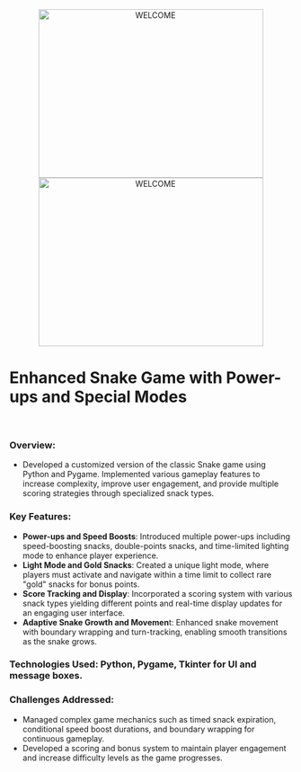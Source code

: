 <div align="center">
  <img src="https://github.com/user-attachments/assets/bf49f004-1790-47df-9ff4-f5fe80eb7bf1" alt="WELCOME" width="400" height="300" >
  <img src="https://github.com/user-attachments/assets/e1f0ea05-76c9-48a0-b0d6-e347d76e044e" alt="WELCOME" width="400" height="300" >
</div>
<h1 align="left">
  Enhanced Snake Game with Power-ups and Special Modes
</h1> <br/>

### **Overview:** <br/>
* Developed a customized version of the classic Snake game using Python and Pygame. Implemented various gameplay features to increase complexity, improve user engagement, and provide multiple scoring strategies through specialized snack types. <br/>

### **Key Features:** <br/>
* **Power-ups and Speed Boosts**: Introduced multiple power-ups including speed-boosting snacks, double-points snacks, and time-limited lighting mode to enhance player experience. <br/>
* **Light Mode and Gold Snacks**: Created a unique light mode, where players must activate and navigate within a time limit to collect rare "gold" snacks for bonus points. <br/>
* **Score Tracking and Display**: Incorporated a scoring system with various snack types yielding different points and real-time display updates for an engaging user interface. <br/>
* **Adaptive Snake Growth and Movemen**t: Enhanced snake movement with boundary wrapping and turn-tracking, enabling smooth transitions as the snake grows. <br/>

### **Technologies Used**: Python, Pygame, Tkinter for UI and message boxes.

### **Challenges Addressed:** <br/>
* Managed complex game mechanics such as timed snack expiration, conditional speed boost durations, and boundary wrapping for continuous gameplay.
* Developed a scoring and bonus system to maintain player engagement and increase difficulty levels as the game progresses.

